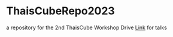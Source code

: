 # ThaisCubeRepo2023
a repository for the 2nd ThaisCube Workshop
Drive [Link]([url](https://drive.google.com/drive/folders/1OmMgN82JdfVBdiMaXJKcaPcwKyKmMtk9?usp=drive_link)https://drive.google.com/drive/folders/1OmMgN82JdfVBdiMaXJKcaPcwKyKmMtk9?usp=drive_link) for talks 
